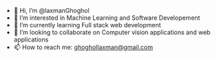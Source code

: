 - 👋 Hi, I’m @laxmanGhoghol
- 👀 I’m interested in Machine Learning and Software Developement
- 🌱 I’m currently learning Full stack web development
- 💞️ I’m looking to collaborate on Computer vision applications and web applications
- 📫 How to reach me: ghoghollaxman@gmail.com

<!---
laxmanGhoghol/laxmanGhoghol is a ✨ special ✨ repository because its `README.md` (this file) appears on your GitHub profile.
You can click the Preview link to take a look at your changes.
--->

